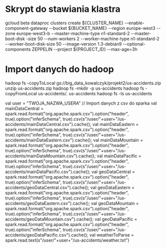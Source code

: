 
# Skrypt do stawiania klastra
gcloud beta dataproc clusters create ${CLUSTER_NAME}  --enable-component-gateway --bucket ${BUCKET_NAME}  --region europe-west3 --zone europe-west3-b  --master-machine-type n1-standard-2 --master-boot-disk
-size 50  --num-workers 2 --worker-machine-type n1-standard-2 --worker-boot-disk-size 50  --image-version 1.3-debian9 --optional-components ZEPPELIN  --project ${PROJECT_ID} --max-age=3h

# Import danych do hadoop
hadoop fs -copyToLocal gs://big_data_kowalczyk/projekt2/us-accidents.zip
unzip us-accidents.zip 
hadoop fs -mkdir -p us-accidents
hadoop fs -copyFromLocal us-accidents/*.* us-accidents
hadoop fs -ls us-accidents


val user = "TWOJA_NAZWA_USERA"
// Import danych z csv do sparka
val mainDataCentral = spark.read.format("org.apache.spark.csv").option("header", true).option("inferSchema", true).csv(s"/user/"+user+"/us-accidents/mainDataCentral.csv").cache();
val mainDataEastern = spark.read.format("org.apache.spark.csv").option("header", true).option("inferSchema", true).csv(s"/user/"+user+"/us-accidents/mainDataEastern.csv").cache();
val mainDataMountain = spark.read.format("org.apache.spark.csv").option("header", true).option("inferSchema", true).csv(s"/user/"+user+"/us-accidents/mainDataMountain.csv").cache();
val mainDataPacific = spark.read.format("org.apache.spark.csv").option("header", true).option("inferSchema", true).csv(s"/user/"+user+"/us-accidents/mainDataPacific.csv").cache();
val geoDataCentral = spark.read.format("org.apache.spark.csv").option("header", true).option("inferSchema", true).csv(s"/user/"+user+"/us-accidents/geoDataCentral.csv").cache();
val geoDataEastern = spark.read.format("org.apache.spark.csv").option("header", true).option("inferSchema", true).csv(s"/user/"+user+"/us-accidents/geoDataEastern.csv").cache();
val geoDataMountain = spark.read.format("org.apache.spark.csv").option("header", true).option("inferSchema", true).csv(s"/user/"+user+"/us-accidents/geoDataMountain.csv").cache();
val geoDataPacific = spark.read.format("org.apache.spark.csv").option("header", true).option("inferSchema", true).csv(s"/user/"+user+"/us-accidents/geoDataPacific.csv").cache();
val weatherToParse = spark.read.text(s"/user/"+user+"/us-accidents/weather.txt")

